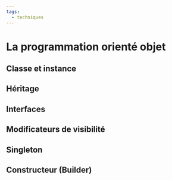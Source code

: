 ```yaml
---
tags:
  - techniques
---
```


# La programmation orienté objet

## Classe et instance

## Héritage

## Interfaces

## Modificateurs de visibilité

## Singleton

## Constructeur (Builder)
